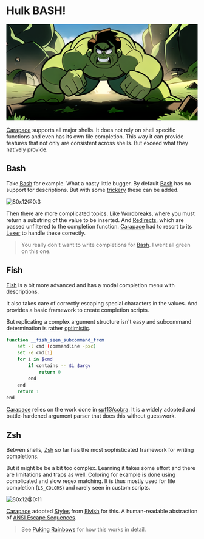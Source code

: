 # Hulk BASH!

![](./hulkBash/banner.png)

[Carapace] supports all major shells.
It does not rely on shell specific functions and even has its own file completion.
This way it can provide features that not only are consistent across shells.
But exceed what they natively provide.

## Bash

Take [Bash] for example. What a nasty little bugger.
By default [Bash] has no support for descriptions.
But with some [trickery](https://stackoverflow.com/a/10130007) these can be added.

![80x12@0:3](./hulkBash/bashDescriptions.cast)

Then there are more complicated topics.
Like [Wordbreaks], where you must return a substring of the value to be inserted.
And [Redirects], which are passed unfiltered to the completion function.
[Carapace] had to resort to its [Lexer] to handle these correctly.

> You really don't want to write completions for [Bash]. I went all green on this one.

## Fish

[Fish] is a bit more advanced and has a modal completion menu with descriptions.

It also takes care of correctly escaping special characters in the values.
And provides a basic framework to create completion scripts.

But replicating a complex argument structure isn't easy and subcommand determination is rather [optimistic](https://github.com/fish-shell/fish-shell/issues/7107#issuecomment-653951801).

```sh
function __fish_seen_subcommand_from
    set -l cmd (commandline -pxc)
    set -e cmd[1]
    for i in $cmd
        if contains -- $i $argv
            return 0
        end
    end
    return 1
end
```
[Carapace] relies on the work done in [spf13/cobra].
It is a widely adopted and battle-hardened argument parser that does this without guesswork.

## Zsh

Betwen shells, [Zsh] so far has the most sophisticated framework for writing completions.

But it might be be a bit too complex.
Learning it takes some effort and there are limitations and traps as well.
Coloring for example is done using complicated and slow regex matching.
It is thus mostly used for file completion (`LS_COLORS`) and rarely seen in custom scripts.


![80x12@0:11](./hulkBash/style.cast)

[Carapace] adopted [Styles] from [Elvish] for this. A human-readable abstraction of [ANSI Escape Sequences].

> See [Puking Rainbows] for how this works in detail.

[ANSI Escape Sequences]:https://gist.github.com/fnky/458719343aabd01cfb17a3a4f7296797
[Bash]:https://www.gnu.org/software/bash/
[Carapace]:https://carapace.sh
[Elvish]:https://elv.sh/
[Fish]:https://fishshell.com/
[Lexer]:https://github.com/carapace-sh/carapace-shlex
[Puking Rainbows]:https://dev.to/rsteube/puking-rainbows-1pje
[Redirects]:https://www.gnu.org/software/bash/manual/html_node/Redirections.html
[Wordbreaks]:https://www.gnu.org/software/bash/manual/html_node/Bash-Variables.html#index-COMP_005fWORDBREAKS
[spf13/cobra]:https://github.com/spf13/cobra
[Zsh]:https://www.zsh.org/

[Styles]:https://pkg.go.dev/github.com/rsteube/carapace/pkg/style#pkg-variables
